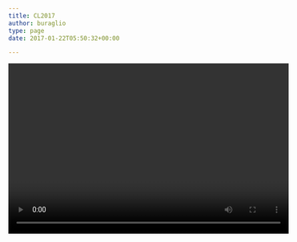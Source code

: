 ```yaml
---
title: CL2017
author: buraglio
type: page
date: 2017-01-22T05:50:32+00:00

---
```

<video controls="controls" width="560" height="340"><source src="http://www.coldlocals.com/wp-content/uploads/2017/07/buraglio-2017.m4v" type="video/mp4; codecs="avc1.42E01E, mp4a.40.2"" /></video>